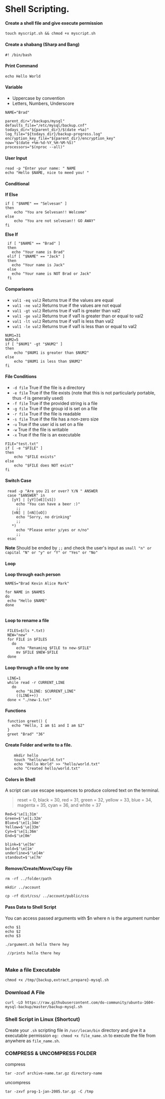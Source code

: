 # Shell Scripting.

#### Create a shell file and give execute permission

```
touch myscript.sh && chmod +x myscript.sh
```


#### Create a shabang (Sharp and Bang)

```
#! /bin/bash

```


#### Print Command
```
echo Hello World
```

#### Variable
* Uppercase by convention
* Letters, Numbers, Underscore

```
NAME="Brad"

parent_dir="/backups/mysql"
defaults_file="/etc/mysql/backup.cnf"
todays_dir="${parent_dir}/$(date +%a)"
log_file="${todays_dir}/backup-progress.log"
encryption_key_file="${parent_dir}/encryption_key"
now="$(date +%m-%d-%Y_%H-%M-%S)"
processors="$(nproc --all)"

```

#### User Input

```
read -p "Enter your name: " NAME
echo "Hello $NAME, nice to meed you! "
```

#### Conditional

**If Else**
```
if [ "$NAME" == "Selvesan" ]
then
    echo "You are Selvesan!! Welcome"
else
    echo "You are not selvesan!! GO AWAY"
fi
```

**Else If**

```
 if [ "$NAME" == "Brad" ]
 then
   echo "Your name is Brad"
 elif [ "$NAME" == "Jack" ]
 then
   echo "Your name is Jack"
 else
   echo "Your name is NOT Brad or Jack"
 fi

```


#### Comparisons
* `val1 -eq val2` Returns true if the values are equal
* `val1 -ne val2` Returns true if the values are not equal
* `val1 -gt val2` Returns true if val1 is greater than val2
* `val1 -ge val2` Returns true if val1 is greater than or equal to val2
* `val1 -lt val2` Returns true if val1 is less than val2
* `val1 -le val2` Returns true if val1 is less than or equal to val2

```
NUM1=31
NUM2=5
if [ "$NUM1" -gt "$NUM2" ]
then
    echo "$NUM1 is greater than $NUM2"
else
    echo "$NUM1 is less than $NUM2"
fi
```


#### File Conditions

* `-d file`   True if the file is a directory
*  `-e file`   True if the file exists (note that this is not particularly portable, thus -f is generally used)
*  `-f file`   True if the provided string is a file
*  `-g file`   True if the group id is set on a file
*  `-r file`   True if the file is readable
*  `-s file`   True if the file has a non-zero size
*  `-u`    True if the user id is set on a file
*  `-w`    True if the file is writable
*  `-x`    True if the file is an executable

```
FILE="test.txt"
if [ -e "$FILE" ]
then
    echo "$FILE exists"
else
    echo "$FILE does NOT exist"
fi

```



#### Switch Case

```
 read -p "Are you 21 or over? Y/N " ANSWER
 case "$ANSWER" in 
   [yY] | [yY][eE][sS])
     echo "You can have a beer :)"
     ;;
   [nN] | [nN][oO])
     echo "Sorry, no drinking"
     ;;
   *)
     echo "Please enter y/yes or n/no"
     ;;
 esac
```
**Note** Should be ended by `;;` and check the user's input as `small "n" or capital "N" or "y" or "Y" or "Yes" or "No"`


#### Loop
**Loop through each person**
```
NAMES="Brad Kevin Alice Mark"

for NAME in $NAMES
do
 echo "Hello $NAME"
done
 
```

#### Loop to rename a file

```
 FILES=$(ls *.txt)
 NEW="new"
 for FILE in $FILES
   do
     echo "Renaming $FILE to new-$FILE"
     mv $FILE $NEW-$FILE
 done
```

#### Loop through a file one by one

```
 LINE=1
 while read -r CURRENT_LINE
   do
     echo "$LINE: $CURRENT_LINE"
     ((LINE++))
 done < "./new-1.txt"
```


#### Functions

```
 function greet() {
   echo "Hello, I am $1 and I am $2"
 }
 greet "Brad" "36"
```

#### Create Folder and write to a file.
```
    mkdir hello
    touch "hello/world.txt"
    echo "Hello World" >> "hello/world.txt"
    echo "Created hello/world.txt"
```

#### Colors in Shell
A script can use escape sequences to produce colored text on the terminal.

> reset = 0, black = 30, red = 31, green = 32, yellow = 33, blue = 34, magenta = 35, cyan = 36, and white = 37

```
Red=$'\e[1;31m'
Green=$'\e[1;32m'
Blue=$'\e[1;34m'
Yellow=$'\e[33m'
Cyn=$'\e[1;36m'
End=$'\e[0m'

blink=$'\e[5m'
bold=$'\e[1m'
underline=$'\e[4m'
standout=$'\e[7m'
```

#### Remove/Create/Move/Copy File

```
rm -rf ../folder/path
```

```
mkdir ../account
```



```
cp -rf dist/css/ ../account/public/css
```


#### Pass Data to Shell Script

You can access passed arguments with $n where n is the argument number

```
echo $1
echo $2
echo $3

./argument.sh hello there hey 
 
 //prints hello there hey


```


### Make a file Executable

```
chmod +x /tmp/{backup,extract,prepare}-mysql.sh
```


### Download A File
```
curl -LO https://raw.githubusercontent.com/do-community/ubuntu-1604-mysql-backup/master/backup-mysql.sh
```


### Shell Script in Linux (Shortcut)
Create your `.sh` scripting file in `/usr/locan/bin` directory and give it a executable permission `eg: chmod +x file_name.sh` to execute the file from anywhere as `file_name.sh`.




### COMPRESS & UNCOMPRESS FOLDER
compress
```
tar -zcvf archive-name.tar.gz directory-name
```

uncompress
```
tar -zxvf prog-1-jan-2005.tar.gz -C /tmp
```
